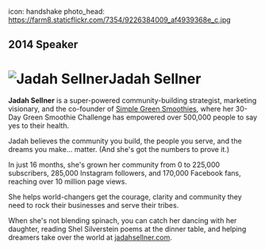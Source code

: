 icon: handshake
photo_head: https://farm8.staticflickr.com/7354/9226384009_af4939368e_c.jpg

## 2014 Speaker

# ![Jadah Sellner](http://imgs.wds.fm/jadah-sellner-round.png)Jadah Sellner

<div class="zig-zags_blue"></div>

**Jadah Sellner** is a super-powered community-building strategist, marketing visionary, and the co-founder of [Simple Green Smoothies](http://simplegreensmoothies.com), where her 30-Day Green Smoothie Challenge has empowered over 500,000 people to say yes to their health.

Jadah believes the community you build, the people you serve, and the dreams you make… matter. (And she's got the numbers to prove it.)

In just 16 months, she's grown her community from 0 to 225,000 subscribers, 285,000 Instagram followers, and 170,000 Facebook fans, reaching over 10 million page views.

She helps world-changers get the courage, clarity and community they need to rock their businesses and serve their tribes. 

When she's not blending spinach, you can catch her dancing with her daughter, reading Shel Silverstein poems at the dinner table, and helping dreamers take over the world at [jadahsellner.com](http://jadahsellner.com).
